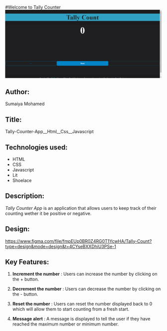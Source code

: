 #Welcome to Tally Counter
![Image of the tally counter app running through the live server extension](./Images/AppUi.png)
## Author:
Sumaiya Mohamed

## Title:
 Tally-Counter-App__Html__Css__Javascript

## Technologies used:
* HTML
* CSS
* Javascript
* Lit
* Shoelace

## Description: 
_Tally Counter App_ is an application that allows users to keep track of their counting wether it be positive or negative.

## Design:
https://www.figma.com/file/fmpEUp0BR0Z4RG0T1YcwHA/Tally-Count?type=design&mode=design&t=4CYseBXXDhiU3PSe-1

## Key Features:

1. **Increment the number** : Users can increase the number by clicking on the + button.

1. **Decrement the number** :
Users can decrease the number by clicking on the - button.

1. **Reset the number** : Users can reset the number displayed back to 0 which will allow them  to start counting from a fresh start.

1. **Message alert** : A message is displayed to tell the user if they have reached the maximum number or minimum number.
